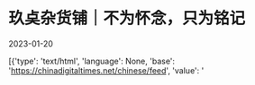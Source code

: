 # 玖奌杂货铺｜不为怀念，只为铭记

2023-01-20

[{'type': 'text/html', 'language': None, 'base': 'https://chinadigitaltimes.net/chinese/feed', 'value': '

<div class="su-spoiler-title)

标题：不为怀念，只为铭记

作者：敏敏郡主

发表日期：2023.1.20

来源：

主题归类：

CDS收藏：

版权说明：该作品版权归原作者所有。中国数字时代仅对原作进行存档，以对抗中国的网络审查。详细版权说明。





这个壬寅年，很早就想说再见了。它一点都不精彩，但却足够镌骨铭心。我一点都不怀念它，但我会铭记它。

这一年经历的感动、悲伤、愤怒和彷徨，将是一段永远抹不去的记忆。

在这个渐行渐远的壬寅年里，我一共写了102篇文章。其中，有19篇文章是为八个孩子的母亲而写，占到了近五分之一。

为一个可怜的女人，这些文字，我认为很值得。

102篇文章，记录了唐山烧烤店打人案，浏阳入室打人事件、核酸检测造假事件，苏州和服事件……

上海疫情期间，以一篇《治了个鸡巴》怒斥上海某些医院，这篇标题粗俗的短文，很意外的达到了50万的阅读量。后来有读者跟我说，上海有关方面看到了这篇文章，一些癌症患者也住上院了。

这让我欣慰。欣慰于上海的虚怀若谷、大气谦和，容忍了这篇尖刻刺眼的文字；也欣慰于我的文字能够帮助传递出求助者的声音，让民间的急困被看到。

我很想提醒那些习惯了歌功颂德，听到一点刺耳的声音就反手一个举报键的人，不是所有的批评都是负能量，恰恰相反，有些批评是民间与官方的良好互动，是促进社会和谐的善意。

做人，不可以扭曲如蛆虫。

因为莫言被无端攻击，怼过司马南；因为看不惯左右骑墙，吐槽过胡锡进。在文章中骂过一些无良专家的无耻，揭露过一些极端精俄者篡改历史的谎言，批评过一些人的乱扯阴谋论，也讽刺过某些大V的双标和虚伪……

打不倒莫言，就打倒诺贝尔文学奖

有“精俄”开始篡改历史，为历史上的不平等条约洗地了

在这个日益撕裂的舆论场，有一些人是因为畏惧，不说真话；还有一些人是为了利益，满嘴谎话。

未来的公号写作，我会继续用文字对抗荒谬，捍卫常识。

这个壬寅年，我关注小人物的悲欢，街头的小贩，摆摊的老妈妈，农民工的讨薪困难……

“恶意讨薪”照进山东临邑

“我不是精神病人”

……

关心大时代下的小人物，是因为，我期望能通过个案的正义，推动法治的进步，和促进社会的发展。

王小波说，“所谓弱势群体，就是有些话没有说出来的人。就是因为这些话没有说出来，所以很多人以为他们不存在或者很遥远。”

这个社会，总有一些没能力说话，或者没有机会、或者有些隐情不便说话的人，这些人构成了沉默的大多数，做为一个写字的人，有责任有义务，替他们说话。

替弱者发声，渺小而卑微，既不宏大，也不励志。这些文章的阅读量不会高，更难有打赏，但我仍然觉得很值得。

文明和法治，是为了保护弱者不被强者践踏，而不是相反。虽然人微言轻，但未来的文字，我会继续为弱者发声。

因为抨击丑恶，也狙击荒谬，遭遇过多次谩骂和攻击、威胁，甚至有人扬言，要将我送进去关上几年。

我很少在文章中写个人遭遇过的委屈和困厄，但这件事情，我记录在去年十月的一篇文章中：

你一边免费看文章，一边挖空心思要置我于死地？

关于这件事情的后续，我会在癸卯年再写一篇文章。人性的诡谲，有时候要远比小说精彩得多。

说了这么多，不为怀念，只为铭记。但写下的文字，究竟有多大价值？其实我也不知道。

但我想，写出来，未必有什么用。但如果不说，有可能会更加糟糕。

或许，我们没有能力改变世界，但至少，我们可以努力让这个世界不要变得那么坏。

在这过去的三年，我们看到了太多的悲伤和泪水，感动和无奈。时代的一粒尘埃，足以把一个人打得满地找牙、仓惶狼狈。

好在，它终于要过去了。我们终于可以在这个春节，没有任何羁绊的与亲人团聚，肆无忌惮的呼吸家乡的烟火，来消解这些年的憋屈和疲惫。

每个人都有自己的壬寅年。对这个毕生难忘的壬寅年，如果可以选择，我情愿它不曾来过。我一点也不怀念它，但我会铭记它。

我很庆幸自己没有冷漠旁观，没有失去写公号的初心，在尽量真实的去记录，尽一个写字者的责任。

我很感谢大家对一个业余写手的包容和鼓励，真心感恩读友的厚待与馈赠。未来，你若不弃，我会一直都在。

“这世间美好，不是一个人做了很多，而是很多人做了一点点”，期望在这个多舛世道里，我们能继续共同守护正义，呵护悲悯，热血不凉，初心不改。

春节已至，千言万语，讷于表达，鞠躬感谢各位这一年的陪伴，敏敏郡主在这里怀着赤诚和感恩，给大家拜年了。

祝福亲爱的读友，脸上有阳光，心底有深情，往后余生，所行皆坦途，所遇皆美好，所得皆所期。'}]